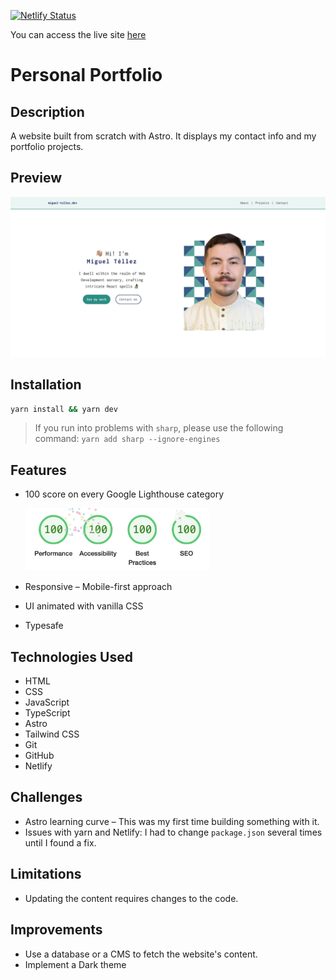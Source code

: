[![Netlify Status](https://api.netlify.com/api/v1/badges/d00ac385-0f55-448a-bfca-ad8cd6fd83c5/deploy-status)](https://app.netlify.com/sites/mixiotez-portfolio/deploys)

You can access the live site [here](https://miguel-tellez.dev/)

# Personal Portfolio

## Description

A website built from scratch with Astro. It displays my contact info and my portfolio projects.

## Preview

<img width="600" alt="Portfolio screenshot preview" src="src/assets/projects/portfolio.png">

## Installation

```bash
yarn install && yarn dev
```

> If you run into problems with `sharp`, please use the following command: `yarn add sharp --ignore-engines`

## Features

- 100 score on every Google Lighthouse category

  <img height="100" alt="Portfolio preview" src="lighthouse.png">

- Responsive – Mobile-first approach
- UI animated with vanilla CSS
- Typesafe

## Technologies Used

- HTML
- CSS
- JavaScript
- TypeScript
- Astro
- Tailwind CSS
- Git
- GitHub
- Netlify

## Challenges

- Astro learning curve – This was my first time building something with it.
- Issues with yarn and Netlify: I had to change `package.json` several times until I found a fix.

## Limitations

- Updating the content requires changes to the code.

## Improvements

- Use a database or a CMS to fetch the website's content.
- Implement a Dark theme
